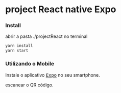 # project React native Expo


### Install
abrir a pasta ./projectReact no terminal

```bash
yarn install
yarn start
```

### **Utilizando o Mobile**

Instale o aplicativo <kbd>[Expo](https://play.google.com/store/apps/details?id=host.exp.exponent&hl=en)</kbd> no seu smartphone.

escanear o  QR código.
